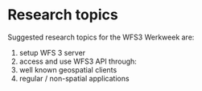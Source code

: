 # Research topics
Suggested research topics for the WFS3 Werkweek are:
1. setup WFS 3 server
1. access and use WFS3 API through: 
 1. well known geospatial clients
 1. regular / non-spatial applications

